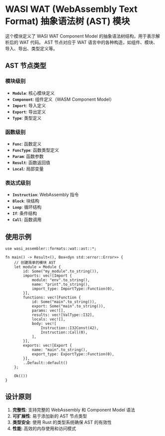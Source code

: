 # WASI WAT (WebAssembly Text Format) 抽象语法树 (AST) 模块

这个模块定义了 WASI WAT Component Model 的抽象语法树结构，用于表示解析后的 WAT 代码。
AST 节点对应于 WAT 语言中的各种构造，如组件、模块、导入、导出、类型定义等。

## AST 节点类型

### 模块级别

- **`Module`**: 核心模块定义
- **`Component`**: 组件定义（WASM Component Model）
- **`Import`**: 导入定义
- **`Export`**: 导出定义
- **`Type`**: 类型定义

### 函数级别

- **`Func`**: 函数定义
- **`FuncType`**: 函数类型定义
- **`Param`**: 函数参数
- **`Result`**: 函数返回值
- **`Local`**: 局部变量

### 表达式级别

- **`Instruction`**: WebAssembly 指令
- **`Block`**: 块结构
- **`Loop`**: 循环结构
- **`If`**: 条件结构
- **`Call`**: 函数调用

## 使用示例

```rust,no_run
use wasi_assembler::formats::wat::ast::*;

fn main() -> Result<(), Box<dyn std::error::Error>> {
    // 创建简单的模块 AST
    let module = Module {
        id: Some("my_module".to_string()),
        imports: vec![Import {
            module: "env".to_string(),
            name: "print".to_string(),
            import_type: ImportType::Function(0),
        }],
        functions: vec![Function {
            id: Some("main".to_string()),
            export: Some("main".to_string()),
            params: vec![],
            results: vec![ValType::I32],
            locals: vec![],
            body: vec![
                Instruction::I32Const(42),
                Instruction::Call(0),
            ],
        }],
        exports: vec![Export {
            name: "main".to_string(),
            export_type: ExportType::Function(0),
        }],
        ..Default::default()
    };
    
    Ok(())
}
```

## 设计原则

1. **完整性**: 支持完整的 WebAssembly 和 Component Model 语法
2. **可扩展性**: 易于添加新的 AST 节点类型
3. **类型安全**: 使用 Rust 的类型系统确保 AST 的有效性
4. **性能**: 高效的内存使用和访问模式
